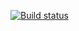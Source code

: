 [![Build status](https://ci.appveyor.com/api/projects/status/14jpkmupjk4gtrxk?svg=true)](https://ci.appveyor.com/project/IrinaVasilenko88/carddeliverypatterns2)
